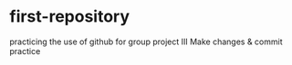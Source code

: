 # first-repository
practicing the use of github for group project III
Make changes & commit practice